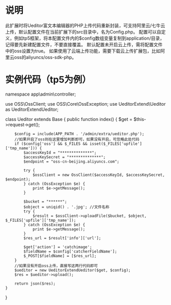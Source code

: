 # 说明 
此扩展时将Ueditor富文本编辑器的PHP上传代码重新封装，可支持阿里云/七牛云上传，默认配置文件在当前扩展下的src目录中，名为Config.php。
配置可以自定义，例如tp5框架，将本配置文件内的$config数组变量复制到application/目录，记得要先新建配置文件，不要直接覆盖。
默认配置未开启云上传，需将配置文件中的oss设置为true。
如果使用了云端上传功能，需要下载云上传扩展包，比如阿里云oss的aliyuncs/oss-sdk-php。

# 实例代码（tp5为例）
namespace app\admin\controller;

use OSS\OssClient;
use OSS\Core\OssException;
use UeditorExtend\Ueditor as UeditorExtendUeditor;

class Ueditor extends Base
{
    public function index()
    {
        $get = $this->request->get();

        $config = include(APP_PATH . '/admin/extra/ueditor.php');
        //如果开启了oss则在这里增加判断即可，如果没有开启，可忽略此处代码
        if ($config['oss'] && $_FILES && isset($_FILES['upfile']['tmp_name'])) {
            $accessKeyId = "**************";
            $accessKeySecret = "**************";
            $endpoint = "oss-cn-beijing.aliyuncs.com";

            try {
                $ossClient = new OssClient($accessKeyId, $accessKeySecret, $endpoint);
            } catch (OssException $e) {
                print $e->getMessage();
            }

            $bucket = "******";
            $object = uniqid() . '.jpg'; //文件名称
            try {
                $result = $ossClient->uploadFile($bucket, $object, $_FILES['upfile']['tmp_name']);
            } catch (OssException $e) {
                print $e->getMessage();
            }
            $res_url = $result['info']['url'];
            
            $get['action'] = 'catchimage';
            $fieldName = $config['catcherFieldName'];
            $_POST[$fieldName] = [$res_url];
        }
        //如果没有开启oss上传，直接写这两行代码即可
        $ueditor = new UeditorExtendUeditor($get, $config);
        $res = $ueditor->upload();

        return json($res);
    }
}
